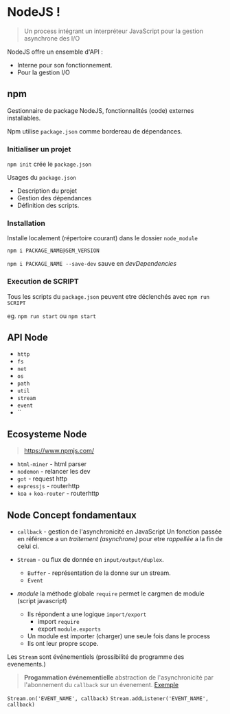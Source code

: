 
# NodeJS ! 

> Un process intégrant un interpréteur JavaScript pour la gestion asynchrone des I/O


NodeJS offre un ensemble d'API :
* Interne pour son fonctionnement.
* Pour la gestion I/O

## npm

Gestionnaire de package NodeJS, fonctionnalités (code) externes installables.

Npm utilise  `package.json` comme bordereau de dépendances.

### Initialiser un projet 
`npm init` crée le  `package.json`

Usages du `package.json`
* Description du projet
* Gestion des dépendances
* Définition des scripts.

### Installation

Installe localement (répertoire courant) dans le dossier `node_module`

`npm i PACKAGE_NAME@SEM_VERSION`

`npm i PACKAGE_NAME --save-dev` sauve en *devDependencies*

### Execution de SCRIPT

Tous les scripts du `package.json` peuvent etre déclenchés avec `npm run SCRIPT`

eg. `npm run start` ou `npm start`

## API Node

* `http`
* `fs`
* `net`
* `os`
* `path`
* `util`
* `stream`
* `event`
* ``

## Ecosysteme Node

> https://www.npmjs.com/

* `html-miner` - html parser
* `nodemon` - relancer les dev
* `got` - request http
* `expressjs` - routerhttp
* `koa` + `koa-router` - routerhttp

## Node Concept fondamentaux

* `callback` - gestion de l'asynchronicité en JavaScript
Un fonction passée en référence a un *traitement (asynchrone)* pour etre *rappellée* a la fin de celui ci.

* `Stream` - ou flux de donnée en `input/output/duplex`.
    * `Buffer` - représentation de la donne sur un stream.
    * `Event`

* *module* la méthode globale `require` permet le cargmen de module (script javascript)
    * Ils répondent a une logique `import/export` 
        * import `require`
        * export `module.exports `
    * Un module est importer (charger) une seule fois dans le process
    * Ils ont leur propre scope.

Les `Stream` sont événementiels (prossibilité de programme des evenements.)

> **Progammation événementielle** abstraction de l'asynchronicité par l'abonnement du `callback` sur un évenement.
[Exemple](http://latentflip.com/loupe/?code=ZnVuY3Rpb24gY2FsbGJhY2soKSB7CiAgICBjb25zb2xlLmxvZygnWW91IGNhbGxlZCB0aGUgY2FsbGJhY2shJyk7IAp9CgpmdW5jdGlvbiBmb28oKXsKICAgIGNvbnNvbGUubG9nKCdmb28nKQp9CgovL2ZvbygpCgoKY29uc29sZS5sb2coIldlbGNvbWUgISAiKTsKCnNldFRpbWVvdXQoY2FsbGJhY2ssIDIwMDApOwpzZXRUaW1lb3V0KGNhbGxiYWNrLCAwKTsgCgpjb25zb2xlLmxvZygiQnllICEiKTsKCiQub24oJ2J1dHRvbicsICdjbGljaycsIGNhbGxiYWNrICk7CgoK!!!PGJ1dHRvbj5DbGljayBtZSE8L2J1dHRvbj4%3D)

`Stream.on('EVENT_NAME', callback)`
`Stream.addListener('EVENT_NAME', callback)`